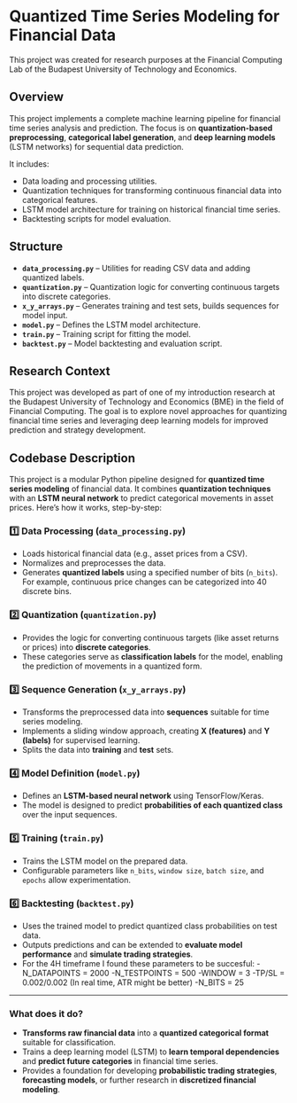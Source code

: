 # Quantized Time Series Modeling for Financial Data

This project was created for research purposes at the Financial Computing Lab of the Budapest University of Technology and Economics.

## Overview

This project implements a complete machine learning pipeline for financial time series analysis and prediction. The focus is on **quantization-based preprocessing**, **categorical label generation**, and **deep learning models** (LSTM networks) for sequential data prediction.

It includes:
- Data loading and processing utilities.
- Quantization techniques for transforming continuous financial data into categorical features.
- LSTM model architecture for training on historical financial time series.
- Backtesting scripts for model evaluation.

## Structure

- **`data_processing.py`** – Utilities for reading CSV data and adding quantized labels.
- **`quantization.py`** – Quantization logic for converting continuous targets into discrete categories.
- **`x_y_arrays.py`** – Generates training and test sets, builds sequences for model input.
- **`model.py`** – Defines the LSTM model architecture.
- **`train.py`** – Training script for fitting the model.
- **`backtest.py`** – Model backtesting and evaluation script.

## Research Context

This project was developed as part of one of my introduction research at the Budapest University of Technology and Economics (BME) in the field of Financial Computing. The goal is to explore novel approaches for quantizing financial time series and leveraging deep learning models for improved prediction and strategy development.

## Codebase Description

This project is a modular Python pipeline designed for **quantized time series modeling** of financial data. It combines **quantization techniques** with an **LSTM neural network** to predict categorical movements in asset prices. Here’s how it works, step-by-step:

### 1️⃣ Data Processing (`data_processing.py`)
- Loads historical financial data (e.g., asset prices from a CSV).
- Normalizes and preprocesses the data.
- Generates **quantized labels** using a specified number of bits (`n_bits`). For example, continuous price changes can be categorized into 40 discrete bins.

### 2️⃣ Quantization (`quantization.py`)
- Provides the logic for converting continuous targets (like asset returns or prices) into **discrete categories**.
- These categories serve as **classification labels** for the model, enabling the prediction of movements in a quantized form.

### 3️⃣ Sequence Generation (`x_y_arrays.py`)
- Transforms the preprocessed data into **sequences** suitable for time series modeling.
- Implements a sliding window approach, creating **X (features)** and **Y (labels)** for supervised learning.
- Splits the data into **training** and **test** sets.

### 4️⃣ Model Definition (`model.py`)
- Defines an **LSTM-based neural network** using TensorFlow/Keras.
- The model is designed to predict **probabilities of each quantized class** over the input sequences.

### 5️⃣ Training (`train.py`)
- Trains the LSTM model on the prepared data.
- Configurable parameters like `n_bits`, `window size`, `batch size`, and `epochs` allow experimentation.

### 6️⃣ Backtesting (`backtest.py`)
- Uses the trained model to predict quantized class probabilities on test data.
- Outputs predictions and can be extended to **evaluate model performance** and **simulate trading strategies**.
- For the 4H timeframe I found these parameters to be succesful:
    -N_DATAPOINTS = 2000
    -N_TESTPOINTS = 500
    -WINDOW = 3
    -TP/SL = 0.002/0.002 (In real time, ATR might be better)
    -N_BITS = 25
---

### What does it do?

- **Transforms raw financial data** into a **quantized categorical format** suitable for classification.
- Trains a deep learning model (LSTM) to **learn temporal dependencies** and **predict future categories** in financial time series.
- Provides a foundation for developing **probabilistic trading strategies**, **forecasting models**, or further research in **discretized financial modeling**.

